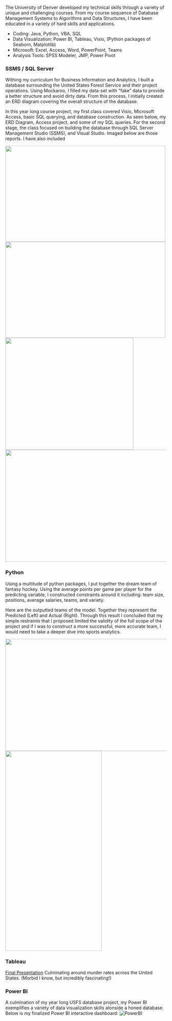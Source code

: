 The University of Denver developed my technical skills through a variety of unique and challenging courses. From my course sequence of Database Management Systems to Algorithms and Data Structures, I have been educated in a variety of hard skills and applications.

- Coding: Java, Python, VBA, SQL
-	Data Visualization: Power BI, Tableau, Visio, (Python packages of Seaborn, Matplotlib)
-	Microsoft: Excel, Access, Word, PowerPoint, Teams
-	Analysis Tools: SPSS Modeler, JMP, Power Pivot

### SSMS / SQL Server

Withing my curriculum for Business Information and Analytics, I built a database surrounding the United States Forest Service and their project operations. Using Mockaroo, I filled my data-set with “fake” data to provide a better structure and avoid dirty data. From this process, I initially created an ERD diagram covering the overall structure of the database.

In this year long course project, my first class covered Visio, Microsoft Access, basic SQL querying, and database construction. As seen below, my ERD Diagram, Access project, and some of my SQL queries. 
For the second stage, the class focused on building the database through SQL Server Management Studio (SSMS), and Visual Studio. Imaged below are those reports. I have also included 

<img src = "https://user-images.githubusercontent.com/28812295/162328637-d2d6b11d-6e9d-493f-b93b-bf8bc6355c59.png" width = "500" height = "300"> <img src = "https://user-images.githubusercontent.com/28812295/162328653-48949672-d736-4652-b210-811e7452e282.png" width = "500" height = "300">
<img src = "https://user-images.githubusercontent.com/28812295/162328677-ac2f5d70-dc10-4451-917e-bc7ddf3c6fba.png" width = "400" height = "350">
<img src = "https://user-images.githubusercontent.com/28812295/162328693-83f04006-cfb1-4d7a-a4ed-ad0d9ae62807.png" width = "550" height = "350">


### Python

Using a multitude of python packages, I put together the dream team of fantasy hockey. Using the average points per game per player for the predicting variable, I constructed constraints around it including: team size, positions, average salaries, teams, and variety.

Here are the outputted teams of the model. Together they represent the Predicted (Left) and Actual (Right). Through this result I concluded that my simple restraints that I proposed limited the validity of the full scope of the project and if I was to construct a more successful, more accurate team, I would need to take a deeper dive into sports analytics.

<img src = "https://user-images.githubusercontent.com/28812295/162224277-6949a6c9-8694-406c-a887-1548b1f958e7.png" width = "650" height = "350">
<img src = "https://user-images.githubusercontent.com/28812295/162224344-be25a927-22ed-41f6-9b37-636fc5ade866.png" width = "301" height = "625">


### Tableau

[Final Presentation](Murder%20--%20Final%20Project%20Anderson%2C%20Podgorny%2C%20and%20Shadrina%20fv.pdf) Culminating around murder rates across the United States. (Morbid I know, but incredibly fascinating!)

### Power BI
A culmination of my year long USFS database project, my Power BI exemplifies a variety of data visualization skills alonside a honed database. Below is my finalized Power BI interactive dashboard:
![PowerBI](https://user-images.githubusercontent.com/28812295/162219236-8e6f12ae-e4a8-4ea3-8278-ab87aa051c37.png)

